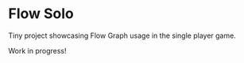 # Flow Solo
Tiny project showcasing Flow Graph usage in the single player game. 

Work in progress!
